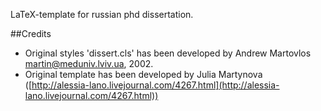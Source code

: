 LaTeX-template for russian phd dissertation.

##Credits
* Original styles 'dissert.cls' has been developed by Andrew Martovlos <martin@meduniv.lviv.ua>, 2002.
* Original template has been developed by Julia Martynova ([http://alessia-lano.livejournal.com/4267.html](http://alessia-lano.livejournal.com/4267.html))